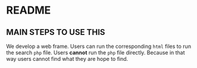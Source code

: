 # README

## MAIN STEPS TO USE THIS

We develop a web frame. Users can run the corresponding `html` files to run the search `php` file. Users **cannot** run the `php` file directly. Because in that way users cannot find what they are hope to find.
